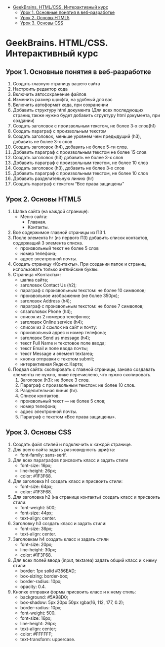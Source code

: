 - [GeekBrains. HTML/CSS. Интерактивный курс](#geekbrains-htmlcss-интерактивный-курс)
  - [Урок 1. Основные понятия в веб-разработке](#урок-1-основные-понятия-в-веб-разработке)
  - [Урок 2. Основы HTML5](#урок-2-основы-html5)
  - [Урок 3. Основы CSS](#урок-3-основы-css)
# GeekBrains. HTML/CSS. Интерактивный курс
## Урок 1. Основные понятия в веб-разработке
  1.  Создать главную страницу вашего сайта
  2.  Настроить редактор кода
  3.  Включить автосохранение файлов
  4.  Изменить размер шрифта, на удобный для вас
  5.  Включить автоформат кода, при сохранении
  6.  Добавить структуру html документа (Для всех последующих страниц также нужно будет
      добавить структуру html документа, при создании)
  7.  Создать заголовок с произвольным текстом, не более 3-х слов(h1)
  8.  Создать параграф с произвольным текстом
  9.  Создать заголовок, меньше уровнем чем предыдущий (h3), добавить не более 3-х слов
  10. Создать заголовок (h4), добавить не более 5-ти слов.
  11. Добавить параграф с произвольным текстом не более 15 слов
  12. Создать заголовок (h3) добавить не более 3-х слов
  13. Добавить параграф с произвольным текстом, не более 10 слов
  14. Создать заголовок (h3), добавить не более 3-х слов
  15. Добавить параграф с произвольным текстом, не более 10 слов
  16. Добавить разделительную линию (hr)
  17. Создать параграф с текстом “Все права защищены”
## Урок 2. Основы HTML5
1. Шапка сайта (на каждой странице):
   - Меню сайта:
     - Главная.
     - Контакты.
2. Всё содержимое главной страницы из ПЗ 1.
3. После элемента hr (из первого ПЗ) добавить список контактов, содержащий 3 элемента
списка.
   - произвольный текст не более 5 слов
   - номер телефона;
   - адрес электронной почты.
4. Создать страницу «Контакты». При создании папок и страниц использовать только английские
буквы.
5. Страница «Контакты»:
   - шапка сайта;
   - заголовок Contact Us (h2);
   - параграф с произвольным текстом: не более 10 символов;
   - произвольное изображение (не более 350px);
   - заголовок Address (h4);
   - параграф с произвольным текстом: не более 7 символов;
   - спзаголовок Phone (h4);
   - список из 2 номеров телефонов;
   - заголовок Online service (h4);
   - список из 2 ссылок на сайт и почту:
   - произвольный адрес и номер телефона;
   - заголовок Send us message (h4);
   - текст Full Name и текстовое поле ввода;
   - текст Email и поле ввода почты;
   - текст Message и элемент textarea;
   - кнопка отправки с текстом submit;
   - интерактивная Яндекс.Карта;
6. Подвал сайта: скопировать с главной страницы, заново создавать элементы не нужно,
ниже перечислено, что нужно скопировать.
   1. Заголовок (h3): не более 3 слов.
   2. Параграф с произвольным текстом: не более 10 слов.
   3. Разделительная линия (hr).
   4. Список контактов.
    - произвольный текст — не более 5 слов;
    - номер телефона;
    - адрес электронной почты.
   5.   Параграф с текстом «Все права защищены».
## Урок 3. Основы CSS
1. Создать файл стилей и подключить к каждой странице.
2. Для всего сайта задать разновидность шрифта:
   - font-family: sans-serif.
3. Для всех параграфов присвоить класс и задать стили
   - font-size: 16px;
   - line-height: 26px;
   - color: #1F3F68.
4. Для заголовка h1 создать класс и присвоить стили:
   - font-size: 64px;
   - color: #1F3F68.
5. Для заголовка h2 (на странице контакты) создать класс и присвоить стили:
   - font-weight: 500;
   - font-size: 44px;
   - text-align: center.
6. Заголовку h3 создать класс и задать стили:
   - font-size: 36px;
   - text-align: center.
7. Заголовкам h4 создать класс и задать стили
   - font-size: 20px;
   - line-height: 30px;
   - color: #1F3F68.
8. Для всех полей ввода (input, textarea) задать общий класс и к нему стили:
   - border: 1px solid #356EAD;
   - box-sizing: border-box;
   - border-radius: 10px;
   - opacity: 0.4.
9. Кнопке отправки формы присвоить класс и к нему стиль:
   - background: #5A98D0;
   - box-shadow: 5px 20px 50px rgba(16, 112, 177, 0.2);
   - border-radius: 10px;
   - font-weight: 500.
   - font-size: 16px;
   - line-height: 26px;
   - text-align: center;
   - color: #FFFFFF;
   - text-transform: uppercase.